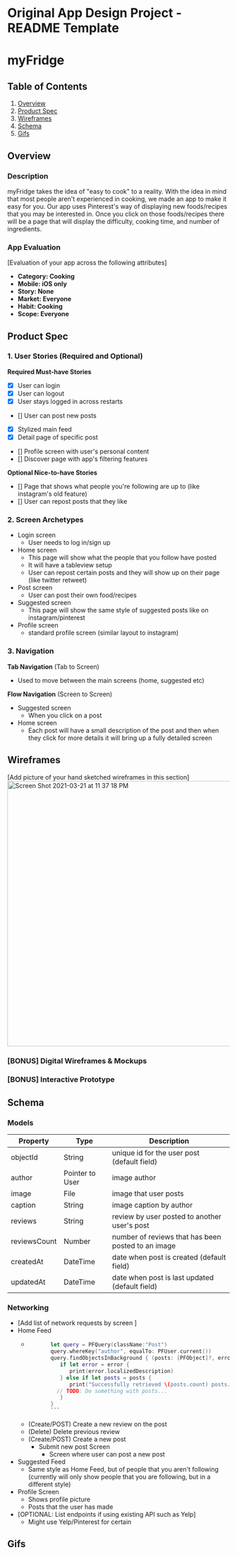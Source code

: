 


Original App Design Project - README Template
===

# myFridge

## Table of Contents
1. [Overview](#Overview)
1. [Product Spec](#Product-Spec)
1. [Wireframes](#Wireframes)
2. [Schema](#Schema)
4. [Gifs](#Gifs)

## Overview
### Description
myFridge takes the idea of "easy to cook" to a reality. With the idea in mind that most people aren't experienced in cooking, we made an app to make it easy for you. Our app uses Pinterest's way of displaying new foods/recipes that you may be interested in. Once you click on those foods/recipes there will be a page that will display the difficulty, cooking time, and number of ingredients.

### App Evaluation
[Evaluation of your app across the following attributes]
- **Category: Cooking**
- **Mobile: iOS only**
- **Story: None**
- **Market: Everyone**
- **Habit: Cooking**
- **Scope: Everyone**

## Product Spec

### 1. User Stories (Required and Optional)

**Required Must-have Stories**

- [x] User can login
- [x] User can logout
- [x] User stays logged in across restarts
- [] User can post new posts
- [x] Stylized main feed
- [x] Detail page of specific post
- [] Profile screen with user's personal content
- [] Discover page with app's filtering features

**Optional Nice-to-have Stories**

- [] Page that shows what people you're following are up to (like instagram's old feature)
- [] User can repost posts that they like

### 2. Screen Archetypes

* Login screen
   * User needs to log in/sign up
* Home screen
   * This page will show what the people that you follow have posted
   * It will have a tableview setup
   * User can repost certain posts and they will show up on their page (like twitter retweet)
* Post screen
   * User can post their own food/recipes
* Suggested screen
   * This page will show the same style of suggested posts like on instagram/pinterest 
* Profile screen
   * standard profile screen (similar layout to instagram)

### 3. Navigation

**Tab Navigation** (Tab to Screen)

* Used to move between the main screens (home, suggested etc)

**Flow Navigation** (Screen to Screen)

* Suggested screen
   * When you click on a post
* Home screen
   * Each post will have a small description of the post and then when they click for more details it will bring up a fully detailed screen

## Wireframes
[Add picture of your hand sketched wireframes in this section]
<img width="600" alt="Screen Shot 2021-03-21 at 11 37 18 PM" src="https://user-images.githubusercontent.com/69189423/111915914-85d92b00-8a9e-11eb-8ae4-f442d8c9f0f5.png">

### [BONUS] Digital Wireframes & Mockups

### [BONUS] Interactive Prototype

## Schema 

### Models
   | Property      | Type     | Description |
   | ------------- | -------- | ------------|
   | objectId      | String   | unique id for the user post (default field) |
   | author        | Pointer to User| image author |
   | image         | File     | image that user posts |
   | caption       | String   | image caption by author |
   | reviews       | String   | review by user posted to another user's post | 
   | reviewsCount | Number   | number of reviews that has been posted to an image |
   | createdAt     | DateTime | date when post is created (default field) |
   | updatedAt     | DateTime | date when post is last updated (default field) |
### Networking
- [Add list of network requests by screen ]
- Home Feed
  - ```swift
           let query = PFQuery(className:"Post")
           query.whereKey("author", equalTo: PFUser.current())
           query.findObjectsInBackground { (posts: [PFObject]?, error: Error?) in
              if let error = error { 
                 print(error.localizedDescription)
              } else if let posts = posts {
                 print("Successfully retrieved \(posts.count) posts.")
             // TODO: Do something with posts...
              }
           }
           ```
  - (Create/POST) Create a new review on the post
  - (Delete) Delete previous review
  - (Create/POST) Create a new post
    - Submit new post Screen
      - Screen where user can post a new post
- Suggested Feed
  - Same style as Home Feed, but of people that you aren't following (currently will only show people that you are following, but in a different style)
- Profile Screen
  - Shows profile picture
  - Posts that the user has made
- [OPTIONAL: List endpoints if using existing API such as Yelp]
  - Might use Yelp/Pinterest for certain

## Gifs
